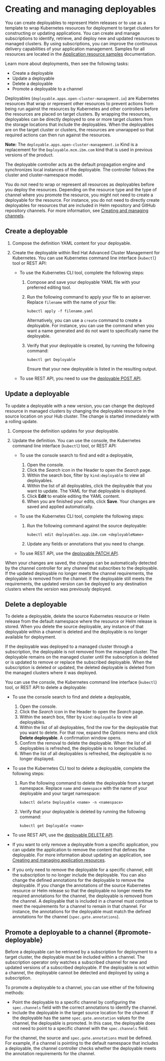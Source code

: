 # Creating and managing deployables

You can create deployables to represent Helm releases or to use as a template to wrap Kubernetes resources for deployment to target clusters for constructing or updating applications. You can create and manage subscriptions to identify, retrieve, and deploy new and updated resources to managed clusters. By using subscriptions, you can improve the continuous delivery capabilities of your application management. Samples for all resources are located in the [Application resource samples](app_resource_samples.md) documentation.

Learn more about deployments, then see the following tasks:

  - Create a deployable
  - Update a deployable
  - Delete a deployable
  - Promote a deployable to a channel


Deployables (`deployable.apps.open-cluster-management.io`) are Kubernetes resources that wrap or represent other resources to prevent actions from being run against the resources by Kubernetes and other controllers before the resources are placed on target clusters. By wrapping the resources, deployables can be directly deployed to one or more target clusters from the storage locations that include the deployables. When the deployables are on the target cluster or clusters, the resources are unwrapped so that required actions can then run against the resources.  

**Note:** The `deployable.apps.open-cluster-management.io` Kind is a replacement for the `Deployable.mcm.ibm.com` kind that is used in previous versions of the product.

The deployable controller acts as the default propagation engine and synchronizes local instances of the deployable. The controller follows the cluster and cluster-namespace model.

You do not need to wrap or represent all resources as deployables before you deploy the resources. Depending on the resource type and the type of channel where you promote the resource, you might not need to create a deployable for the resource. For instance, you do not need to directly create deployables for resources that are included in Helm repository and GitHub repository channels. For more information, see [Creating and managing channels](managing_channels.md).
## Create a deployable

1. Compose the definition YAML content for your deployable.

2. Create the deployable within Red Hat Advanced Cluster Management for Kubernetes. You can use Kubernetes command line interface (`kubectl`) tool or REST API:

   * To use the Kubernetes CLI tool, complete the following steps:

     1. Compose and save your deployable YAML file with your preferred editing tool.
     2. Run the following command to apply your file to an apiserver. Replace `filename` with the name of your file:

        ```
        kubectl apply -f filename.yaml
        ```

        Alternatively, you can use a `create` command to create a deployable. For instance, you can use the command when you want a name generated and do not want to specifically name the deployable.
     3. Verify that your deployable is created, by running the following command:

        ```
        kubectl get Deployable
        ```

        Ensure that your new deployable is listed in the resulting output.

   * To use REST API, you need to use the [deployable POST API](../apis/deployables.json).

## Update a deployable

To update a deployable with a new version, you can change the deployed resource in managed clusters by changing the deployable resource in the source location on your Hub cluster. The change is started immediately with a rolling update.

1. Compose the definition updates for your deployable. 

2. Update the definition. You can use the console, the Kubernetes command line interface (`kubectl`) tool, or REST API:

   * To use the console search to find and edit a deployable,

     1. Open the console.
     2. Click the _Search_ icon in the Header to open the _Search_ page.
     3. Within the search box, filter by `kind:deployable` to view all deployables.
     4. Within the list of all deployables, click the deployable that you want to update. The YAML for that deployable is displayed.
     5. Click **Edit** to enable editing the YAML content.
     6. When you are finished your edits, click **Save**. Your changes are saved and applied automatically.

   * To use the Kubernetes CLI tool, complete the following steps:

       1. Run the following command against the source deployable:

          ```
          kubectl edit deployables.app.ibm.com <deployableName>
          ```

       2. Update any fields or annotations that you need to change.

   * To use REST API, use the [deployable PATCH API](../apis/deployables.json).

When your changes are saved, the changes can be automatically detected by the channel controller for any channel that subscribes to the deployable. If the updated deployable no longer meets the channel requirements, the deployable is removed from the channel. If the deployable still meets the requirements, the updated version can be deployed to any destination clusters where the version was previously deployed.

## Delete a deployable

To delete a deployable, delete the source Kubernetes resource or Helm release from the default namespace where the resource or Helm release is stored. When you delete the source deployable, any instance of that deployable within a channel is deleted and the deployable is no longer available for deployment.

If the deployable was deployed to a managed cluster through a subscription, the deployable is not removed from the managed cluster. The deployable remains on the managed cluster until the subscription is deleted or is updated to remove or replace the subscribed deployable. When the subscription is deleted or updated, the deleted deployable is deleted from the managed clusters where it was deployed.

You can use the console, the Kubernetes command line interface (`kubectl`) tool, or REST API to delete a deployable:

* To use the console search to find and delete a deployable,

  1. Open the console.
  2. Click the _Search_ icon in the Header to open the _Search_ page.
  3. Within the search box, filter by `kind:deployable` to view all deployables.
  4. Within the list of all deployables, find the row for the deployable that you want to delete. For that row, expand the _Options_ menu and click **Delete deployable**. A confirmation window opens.
  5. Confirm the removal to delete the deployable. When the list of all deployables is refreshed, the deployable is no longer included.
  6. When the list of all deployables is refreshed, the deployable is no longer displayed.

* To use the Kubernetes CLI tool to delete a deployable, complete the following steps:

  1. Run the following command to delete the deployable from a target namespace. Replace `name` and `namespace` with the name of your deployable and your target namespace:

     ```
     kubectl delete Deployable <name> -n <namespace>
     ```

  2. Verify that your deployable is deleted by running the following command:

     ```
     kubectl get Deployable <name>
     ```

* To use REST API, use the [deployable DELETE API](../apis/deployables.json).

* If you want to only remove a deployable from a specific application, you can update the application to remove the content that defines the deployable. For more information about updating an application, see [Creating and managing application resources](managing_apps.md).

* If you only need to remove the deployable for a specific channel, edit the subscription to no longer include the deployable. You can also change the defined annotations for the deployable to remove the deployable. If you change the annotations of the source Kubernetes resource or Helm release so that the deployable no longer meets the required annotations for the channel, the deployable is removed from the channel. A deployable that is included in a channel must continue to meet the requirements for a channel to remain in that channel. For instance, the annotations for the deployable must match the defined annotations for the channel (`spec.gate.annotations`).

## Promote a deployable to a channel {#promote-deployable}

Before a deployable can be retrieved by a subscription for deployment to a target cluster, the deployable must be included within a channel. The subscription operator only watches a subscribed channel for new and updated versions of a subscribed deployable. If the deployable is not within a channel, the deployable cannot be detected and deployed by using a subscription.

To promote a deployable to a channel, you can use either of the following methods:

* Point the deployable to a specific channel by configuring the `spec.channels` field with the correct annotations to identify the channel.
* Include the deployable in the target source location for the channel. If the deployable has the same `spec.gate.annotation` values for the channel, the deployable is promoted. In this case, the deployable does not need to point to a specific channel with the  `spec.channels` field.

For the channel, the source and `spec.gate.annotations` must be defined. For example, if a channel is pointing to the default namespace that includes a deployable, the channel controller checks whether the deployable meets the annotation requirements for the channel.
